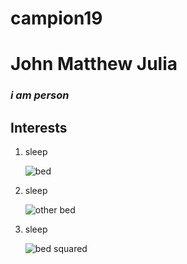 
# campion19
## 
## 
## 
# John Matthew Julia
###    *i am person*

## 
##
##

## Interests

1. sleep
   
   ![bed](https://github.com/user-attachments/assets/5910b7e2-4743-4e38-90dd-b6eab66d191b)
2. sleep
   
    ![other bed](https://github.com/user-attachments/assets/90684076-1c1f-4ff2-be93-7780c92aa67a)            
3. sleep

    ![bed squared](https://github.com/user-attachments/assets/0edf8ae2-330b-494e-b33e-75f2e0586a5e)























